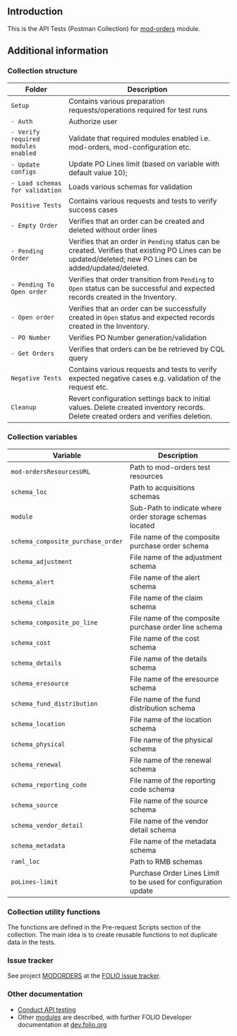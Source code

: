 ## Introduction

This is the API Tests (Postman Collection) for [mod-orders](https://github.com/folio-org/mod-orders/blob/master/README.md) module.

## Additional information

### Collection structure

Folder | Description  
--- | --- 
`Setup` | Contains various preparation requests/operations required for test runs
`- Auth` | Authorize user
`- Verify required modules enabled` | Validate that required modules enabled i.e. mod-orders, mod-configuration etc.
`- Update configs` | Update PO Lines limit (based on variable with default value 10);
`- Load schemas for validation` | Loads various schemas for validation
`Positive Tests` | Contains various requests and tests to verify success cases
`- Empty Order` | Verifies that an order can be created and deleted without order lines
`- Pending Order` | Verifies that an order in `Pending` status can be created. Verifies that existing PO Lines can be updated/deleted; new PO Lines can be added/updated/deleted.
`- Pending To Open order` | Verifies that order transition from `Pending` to `Open` status can be successful and expected records created in the Inventory.
`- Open order` | Verifies that an order can be successfully created in `Open` status and expected records created in the Inventory.
`- PO Number` | Verifies PO Number generation/validation
`- Get Orders` | Verifies that orders can be be retrieved by CQL query
`Negative Tests` | Contains various requests and tests to verify expected negative cases e.g. validation of the request etc.
`Cleanup` | Revert configuration settings back to initial values. Delete created inventory records. Delete created orders and verifies deletion.

### Collection variables

Variable | Description  
 --- | --- 
`mod-ordersResourcesURL` | Path to mod-orders test resources
`schema_loc` | Path to acquisitions schemas
`module` | Sub-Path to indicate where order storage schemas located
`schema_composite_purchase_order` | File name of the composite purchase order schema
`schema_adjustment` | File name of the adjustment schema
`schema_alert` | File name of the alert schema
`schema_claim` | File name of the claim schema
`schema_composite_po_line` | File name of the composite purchase order line schema
`schema_cost` | File name of the cost schema
`schema_details` | File name of the details schema
`schema_eresource` | File name of the eresource schema
`schema_fund_distribution` | File name of the fund distribution schema
`schema_location` | File name of the location schema
`schema_physical` | File name of the physical schema
`schema_renewal` | File name of the renewal schema
`schema_reporting_code` | File name of the reporting code schema
`schema_source` | File name of the source schema
`schema_vendor_detail` | File name of the vendor detail schema
`schema_metadata` | File name of the metadata schema
`raml_loc` | Path to RMB schemas
`poLines-limit` | Purchase Order Lines Limit to be used for configuration update

### Collection utility functions

The functions are defined in the Pre-request Scripts section of the collection. The main idea is to create reusable functions to not duplicate data in the tests.

### Issue tracker

See project [MODORDERS](https://issues.folio.org/browse/MODORDERS) at the [FOLIO issue tracker](https://dev.folio.org/guidelines/issue-tracker).

### Other documentation

 * [Conduct API testing](https://dev.folio.org/guides/api-testing/)
 * Other [modules](https://dev.folio.org/source-code/#server-side) are described, with further FOLIO Developer documentation at [dev.folio.org](https://dev.folio.org/)
